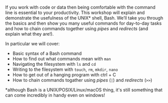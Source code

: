 If you work with code or data then being comfortable with the command line is essential to your productivity. This workshop will explain and demonstrate the usefulness of the UNIX* shell, Bash.
We’ll take you through the basics and then show you many useful commands for day-to-day tasks and how to chain commands together using *pipes* and *redirects* (and explain what they are!).

In particular we will cover:
- Basic syntax of a Bash command
- How to find out what commands mean with `man`
- Navigating the filesystem with `ls` and `cd`
- Writing to the filesystem with `touch`, `rm`, `mkdir`, `nano`
- How to get out of a hanging program with ctrl + C
- How to chain commands togather using _pipes_ (`|`) and _redirects_ (`>>`)

*although Bash is a UNIX/POSIX/Linux/macOS thing, it's still something that can come incredibly in handy even on windows!